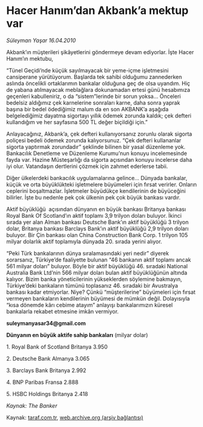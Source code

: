 # Hacer Hanım’dan Akbank’a mektup var

*Süleyman Yaşar 16.04.2010*

<div class="yazi"><p>Akbank’ın müşterileri şikâyetlerini göndermeye devam ediyorlar. İşte Hacer Hanım’ın mektubu,</p>
<p>“Tünel Geçidi’nde küçük sayılmayacak bir yeme-içme işletmesini cansiperane yürütüyorum. Başlarda tek sahibi olduğumu zannederken aslında öncelikli ortaklarımın bankalar olduğuna geç de olsa uyandım. Hiç de yabana atılmayacak meblağlara dokunamadan ertesi günü hesabımıza geçenleri kabulleniriz, o da “sistem”lerinde bir sorun yoksa... Önceleri bedelsiz aldığımız çek karnelerine sonraları karne, daha sonra yaprak başına bir bedel ödediğimiz malum da en son AKBANK’a aşağıda belgelediğimiz dayatma sigortayı yıllık ödemek zorunda kaldık; çek defteri kullandığım ve her sayfasına 500 TL değer biçildiği için.”</p>
<p>Anlayacağınız, Akbank’a, çek defteri kullanıyorsanız zorunlu olarak sigorta poliçesi bedeli ödemek zorunda kalıyorsunuz. “Çek defteri kullananlar sigorta yaptırmak zorundadır” şeklinde bilinen bir yasal düzenleme yok. Bankacılık Denetleme ve Düzenleme Kurumu’nun konuyu incelemesinde fayda var. Hazine Müsteşarlığı da sigorta açısından konuyu incelerse daha iyi olur. Vatandaşın dertlerini çözmek için zahmet ederlerse tabii.</p>
<p>Diğer ülkelerdeki bankacılık uygulamalarına gelince... Dünyada bankalar, küçük ve orta büyüklükteki işletmelere büyümeleri için fırsat verirler. Onların ceplerini boşaltmazlar. İşletmeler büyüdükçe kendilerinin de büyüceğini bilirler. İşte bu nedenle pek çok ülkenin pek çok büyük bankası vardır. </p>
<p>Aktif büyüklüğü  açısından dünyanın en büyük bankası Britanya bankası  Royal Bank Of Scotland’ın aktif toplamı 3,9 trilyon doları buluyor. İkinci sırada yer alan Alman bankası Deutsche Bank’ın aktif büyüklüğü 3 trilyon dolar, Britanya bankası Barclays Bank’ın aktif büyüklüğü 2,9 trilyon doları buluyor. Bir Çin bankası olan China Construction Bank Corp. 1 trilyon 105 milyar dolarlık aktif toplamıyla dünyada 20. sırada yerini alıyor. </p>
<p>“Peki Türk bankalarının dünya sıralamasındaki yeri nedir” diyerek sorarsanız, Türkiye’de faaliyette bulunan “46 bankanın aktif toplamı ancak 561 milyar doları” buluyor. Böyle bir aktif büyüklüğü 46. sıradaki National Australia Bank Ltd’nin 566 milyar doları bulan aktif büyüklüğünün altında kalıyor. Bizim banka yöneticilerinin yükseklerden söylemine bakmayın, Türkiye’deki bankaların tümünü toplasanız 46. sıradaki bir Avustralya bankası kadar etmiyorlar. Niye? Çünkü “müşterilerine” büyümeleri için fırsat vermeyen bankaların kendilerinin büyümesi de mümkün değil. Dolayısıyla “kısa dönemde kârı cebime atayım” anlayışı bankalarımızın küresel bankalarla rekabet etmesine imkân vermiyor.</p>
<p><b>suleymanyasar34@gmail.co</b><b>m</b></p>
<p><b>Dünyanın en büyük aktife sahip bankaları</b> (milyar dolar)</p>
<p>1. Royal Bank of Scotland Britanya 3.950</p>
<p>2. Deutsche Bank Almanya 3.065</p>
<p>3. Barclays Bank Britanya 2.992</p>
<p>4. BNP Paribas Fransa 2.888</p>
<p>5. HSBC Holdings Britanya 2.418</p>
<p><i>Kaynak: The Banker</i></p></div>

Kaynak: [taraf.com.tr](http://www.taraf.com.tr:80/makale/10906.htm), [web.archive.org (arşiv bağlantısı)](http://web.archive.org/web/20100419141936/http://www.taraf.com.tr:80/makale/10906.htm)
